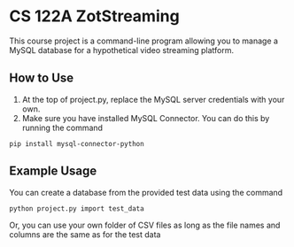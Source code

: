 # CS 122A ZotStreaming
This course project is a command-line program allowing you to manage a MySQL database for a hypothetical video streaming platform.
## How to Use
1. At the top of project.py, replace the MySQL server credentials with your own.
2. Make sure you have installed MySQL Connector. You can do this by running the command

```pip install mysql-connector-python```
## Example Usage
You can create a database from the provided test data using the command

```python project.py import test_data```

Or, you can use your own folder of CSV files as long as the file names and columns are the same as for the test data
